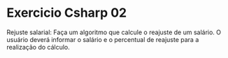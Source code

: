# Exercicio Csharp 02

Rejuste salarial:
Faça um algoritmo que calcule o reajuste de um salário. O usuário deverá informar o salário e o percentual de reajuste para a realização do cálculo.

